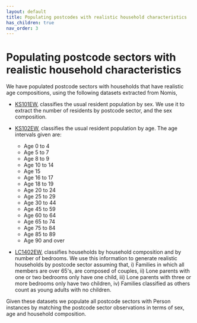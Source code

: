 ```yaml
---
layout: default
title: Populating postcodes with realistic household characteristics
has_children: true
nav_order: 3
---
```


Populating postcode sectors with realistic household characteristics
========
We have populated postcode sectors with households that have realistic age compositions, using the following datasets extracted from Nomis,
- [KS101EW](https://www.nomisweb.co.uk/census/2011/ks101ew), classifies the usual resident population by sex. We use it to extract the number of residents by postcode sector, and the sex composition.
- [KS102EW](https://www.nomisweb.co.uk/census/2011/ks102ew), classifies the usual resident population by age. The age intervals given are:

    + Age 0 to 4

    - Age 5 to 7
    - Age 8 to 9
    - Age 10 to 14
    - Age 15
    - Age 16 to 17
    - Age 18 to 19
    - Age 20 to 24
    - Age 25 to 29
    - Age 30 to 44
    - Age 45 to 59
    - Age 60 to 64
    - Age 65 to 74
    - Age 75 to 84
    - Age 85 to 89
    - Age 90 and over

- [LC1402EW](https://www.nomisweb.co.uk/census/2011/lc1402ew), classifies households by household composition and by number of bedrooms. We use this information to generate realistic households by postcode sector assuming that, i) Families in which all members are over 65's, are composed of couples, ii) Lone parents with one or two bedrooms only have one child, iii) Lone parents with three or more bedrooms only have two children, iv) Families classified as others count as young adults with no children.

Given these datasets we populate all postcode sectors with Person instances by matching the postcode sector observations in terms of sex, age and household composition.
